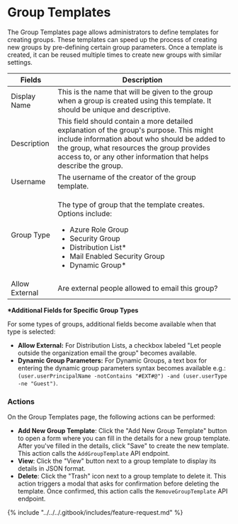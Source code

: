 # Group Templates

The Group Templates page allows administrators to define templates for creating groups. These templates can speed up the process of creating new groups by pre-defining certain group parameters. Once a template is created, it can be reused multiple times to create new groups with similar settings.

| Fields         | Description                                                                                                                                                                                                                                               |
| -------------- | --------------------------------------------------------------------------------------------------------------------------------------------------------------------------------------------------------------------------------------------------------- |
| Display Name   | This is the name that will be given to the group when a group is created using this template. It should be unique and descriptive.                                                                                                                        |
| Description    | This field should contain a more detailed explanation of the group's purpose. This might include information about who should be added to the group, what resources the group provides access to, or any other information that helps describe the group. |
| Username       | The username of the creator of the group template.                                                                                                                                                                                                        |
| Group Type     | <p>The type of group that the template creates. Options include:</p><ul><li>Azure Role Group</li><li>Security Group</li><li>Distribution List*</li><li>Mail Enabled Security Group</li><li>Dynamic Group*</li></ul>                                       |
| Allow External | Are external people allowed to email this group?                                                                                                                                                                                                          |

**\*Additional Fields for Specific Group Types**

For some types of groups, additional fields become available when that type is selected:

* **Allow External:** For Distribution Lists, a checkbox labeled "Let people outside the organization email the group" becomes available.
* **Dynamic Group Parameters:** For Dynamic Groups, a text box for entering the dynamic group parameters syntax becomes available e.g.: `(user.userPrincipalName -notContains "#EXT#@") -and (user.userType -ne "Guest")`.

### Actions

On the Group Templates page, the following actions can be performed:

* **Add New Group Template**: Click the "Add New Group Template" button to open a form where you can fill in the details for a new group template. After you've filled in the details, click "Save" to create the new template. This action calls the `AddGroupTemplate` API endpoint.
* **View**: Click the "View" button next to a group template to display its details in JSON format.
* **Delete**: Click the "Trash" icon next to a group template to delete it. This action triggers a modal that asks for confirmation before deleting the template. Once confirmed, this action calls the `RemoveGroupTemplate` API endpoint.



{% include "../../../.gitbook/includes/feature-request.md" %}
